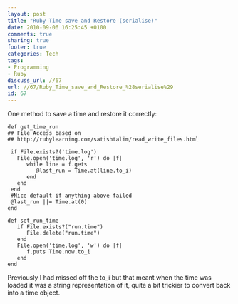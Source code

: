 ```yaml
---
layout: post
title: "Ruby Time save and Restore (serialise)"
date: 2010-09-06 16:25:45 +0100 
comments: true
sharing: true
footer: true
categories: Tech
tags:
- Programming
- Ruby
discuss_url: //67
url: //67/Ruby_Time_save_and_Restore_%28serialise%29
id: 67
---
```

One method to save a time and restore it correctly:

    def get_time_run
    ## File Access based on
    ## http://rubylearning.com/satishtalim/read_write_files.html
 
     if File.exists?('time.log') 
       File.open('time.log', 'r') do |f|  
          while line = f.gets  
             @last_run = Time.at(line.to_i)
          end  
       end 
     end
     #Nice default if anything above failed
     @last_run ||= Time.at(0) 
    end

    def set_run_time
       if File.exists?("run.time")
          File.delete("run.time")
       end
       File.open('time.log', 'w') do |f|  
          f.puts Time.now.to_i  
       end  
    end

Previously I had missed off the to_i but that meant when the time was loaded it was a string representation of it, quite a bit trickier to convert back into a time object.
